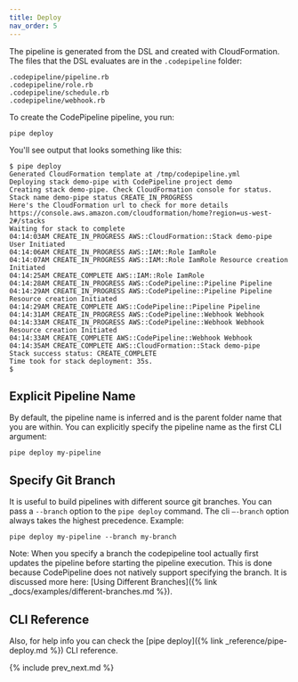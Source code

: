 ```yaml
---
title: Deploy
nav_order: 5
---
```


The pipeline is generated from the DSL and created with CloudFormation. The files that the DSL evaluates are in the `.codepipeline` folder:

    .codepipeline/pipeline.rb
    .codepipeline/role.rb
    .codepipeline/schedule.rb
    .codepipeline/webhook.rb

To create the CodePipeline pipeline, you run:

    pipe deploy

You'll see output that looks something like this:

    $ pipe deploy
    Generated CloudFormation template at /tmp/codepipeline.yml
    Deploying stack demo-pipe with CodePipeline project demo
    Creating stack demo-pipe. Check CloudFormation console for status.
    Stack name demo-pipe status CREATE_IN_PROGRESS
    Here's the CloudFormation url to check for more details https://console.aws.amazon.com/cloudformation/home?region=us-west-2#/stacks
    Waiting for stack to complete
    04:14:03AM CREATE_IN_PROGRESS AWS::CloudFormation::Stack demo-pipe User Initiated
    04:14:06AM CREATE_IN_PROGRESS AWS::IAM::Role IamRole
    04:14:07AM CREATE_IN_PROGRESS AWS::IAM::Role IamRole Resource creation Initiated
    04:14:25AM CREATE_COMPLETE AWS::IAM::Role IamRole
    04:14:28AM CREATE_IN_PROGRESS AWS::CodePipeline::Pipeline Pipeline
    04:14:29AM CREATE_IN_PROGRESS AWS::CodePipeline::Pipeline Pipeline Resource creation Initiated
    04:14:29AM CREATE_COMPLETE AWS::CodePipeline::Pipeline Pipeline
    04:14:31AM CREATE_IN_PROGRESS AWS::CodePipeline::Webhook Webhook
    04:14:33AM CREATE_IN_PROGRESS AWS::CodePipeline::Webhook Webhook Resource creation Initiated
    04:14:33AM CREATE_COMPLETE AWS::CodePipeline::Webhook Webhook
    04:14:35AM CREATE_COMPLETE AWS::CloudFormation::Stack demo-pipe
    Stack success status: CREATE_COMPLETE
    Time took for stack deployment: 35s.
    $

## Explicit Pipeline Name

By default, the pipeline name is inferred and is the parent folder name that you are within.  You can explicitly specify the pipeline name as the first CLI argument:

    pipe deploy my-pipeline

## Specify Git Branch

It is useful to build pipelines with different source git branches. You can pass a `--branch` option to the `pipe deploy` command. The cli `—-branch` option always takes the highest precedence. Example:

    pipe deploy my-pipeline --branch my-branch

Note: When you specify a branch the codepipeline tool actually first updates the pipeline before starting the pipeline execution. This is done because CodePipeline does not natively support specifying the branch. It is discussed more here: [Using Different Branches]({% link _docs/examples/different-branches.md %}).

## CLI Reference

Also, for help info you can check the [pipe deploy]({% link _reference/pipe-deploy.md %}) CLI reference.

{% include prev_next.md %}